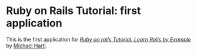 # Ruby on Rails Tutorial: first application
This is the first application for [*Ruby on rails Tutorial: Learn Rails by Example*](http://railstutorial.org/) by [Michael Hartl](http://michaelhartl.com/).